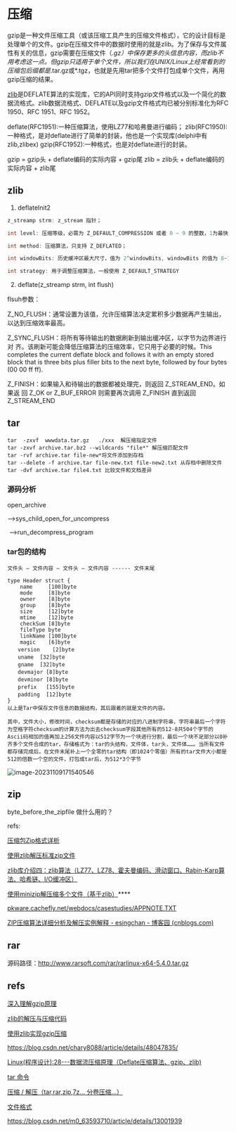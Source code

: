 # 压缩

gzip是一种文件压缩工具（或该压缩工具产生的压缩文件格式），它的设计目标是处理单个的文件。gzip在压缩文件中的数据时使用的就是zlib。为了保存与文件属性有关的信息，gzip需要在压缩文件（*.gz）中保存更多的头信息内容，而zlib不用考虑这一点。但gzip只适用于单个文件，所以我们在UNIX/Linux上经常看到的压缩包后缀都是*.tar.gz或*.tgz，也就是先用tar把多个文件打包成单个文件，再用gzip压缩的结果。

[zlib](https://baike.baidu.com/item/zlib?fromModule=lemma_inlink)是DEFLATE算法的实现库，它的API同时支持gzip文件格式以及一个简化的数据流格式。zlib数据流格式、DEFLATE以及gzip文件格式均已被分别标准化为RFC 1950、RFC 1951、RFC 1952。

deflate(RFC1951):一种压缩算法，使用LZ77和哈弗曼进行编码；
zlib(RFC1950):一种格式，是对deflate进行了简单的封装，他也是一个实现库(delphi中有zlib,zlibex)
gzip(RFC1952):一种格式，也是对deflate进行的封装。

gzip = gzip头 + deflate编码的实际内容 + gzip尾
zlib = zlib头 + deflate编码的实际内容 + zlib尾

## zlib

1. deflateInit2 

```cpp
z_streamp strm: z_stream 指针；

int level: 压缩等级，必需为 Z_DEFAULT_COMPRESSION 或者 0 ~ 9 的整数，1为最快，9为最大限度压缩，0为不压缩，数字越大越耗时；

int method: 压缩算法，只支持 Z_DEFLATED；

int windowBits: 历史缓冲区最大尺寸，值为 2^windowBits, windowBits 的值为 8~15 时，deflate() 方法生成 zlib 格式的数据，当 windowBits 为 31 时 deflate() 方法生成 gzip 格式。当取值为 -15 ~ -8 时，deflate() 生成纯 deflate 算法压缩数据（不包含 zlib 和 gzip 格式头和尾）， compress 函数里面使用的windowBits 是15， 所以这个函数是用于zlib压缩的函数。

int strategy: 用于调整压缩算法，一般使用 Z_DEFAULT_STRATEGY
```

2. deflate(z_streamp strm, int flush) 

flsuh参数：

Z_NO_FLUSH：通常设置为该值，允许压缩算法决定累积多少数据再产生输出，以达到压缩效率最高。

Z_SYNC_FLUSH：将所有等待输出的数据刷新到输出缓冲区，以字节为边界进行对 齐。该刷新可能会降低压缩算法的压缩效率，它只用于必要的时候。This completes the current deflate block and follows it with an empty stored block that is three bits plus filler bits to the next byte, followed by four bytes (00 00 ff ff).

Z_FINISH：如果输入和待输出的数据都被处理完，则返回 Z_STREAM_END。如果返 回 Z_OK or Z_BUF_ERROR 则需要再次调用 Z_FINISH 直到返回 Z_STREAM_END

## tar

```
tar  -zxvf  wwwdata.tar.gz   ./xxx  解压缩指定文件
tar -zxvf archive.tar.bz2 --wildcards "file*" 解压缩匹配文件
tar -rvf archive.tar file-new*将文件添加到存档
tar --delete -f archive.tar file-new.txt file-new2.txt 从存档中删除文件
tar -dvf archive.tar file4.txt 比较文件和文档差异
```

### 源码分析

open_archive

-->sys_child_open_for_uncompress

​	-->run_decompress_program

### tar包的结构

```
文件头 – 文件内容 – 文件头 – 文件内容 ------ 文件末尾

type Header struct {
	name     [100]byte
	mode     [8]byte
	owner    [8]byte
	group    [8]byte
	size     [12]byte
	mtime    [12]byte
	checkSum [8]byte
	fileType byte
	linkName [100]byte
	magic	 [6]byte
　　version	 [2]byte
　　uname	 [32]byte
　　gname	 [32]byte
　　devmajor [8]byte
　　devminor [8]byte
　　prefix   [155]byte
　　padding  [12]byte
}
以上是Tar中保存文件信息的数据结构，其后跟着的就是文件的内容。

其中，文件大小，修改时间，checksum都是存储的对应的八进制字符串，字符串最后一个字符为空格字符checksum的计算方法为出去checksum字段其他所有的512-8共504个字节的Ascii码相加的值再加上256文件内容以512字节为一个块进行分割，最后一个块不足部分以0补齐多个文件合成的tar，存储格式为：tar的头结构，文件体，tar头，文件体……。当所有文件都存储完成后，在文件末尾补上一个全零的tar结构（即1024个零值）所有的tar文件大小都是512的倍数一个空的文件，打包成tar后，为512*3个字节
```

 ![image-20231109171540546](C:\Users\86158\AppData\Roaming\Typora\typora-user-images\image-20231109171540546.png)

## zip

byte_before_the_zipfile 做什么用的？



refs:

[压缩包Zip格式详析](https://blog.csdn.net/qq_43278826/article/details/118436116)

[使用zlib解压标准zip文件](https://blog.csdn.net/wishfly/article/details/46408595)

[zlib库介绍四：zlib算法（LZ77、LZ78、霍夫曼编码、滑动窗口、Rabin-Karp算法、哈希链、I/O缓冲区）](https://blog.csdn.net/LuckyHanMo/article/details/124781819)

[使用minizip解压缩多个文件（基于zlib）](https://blog.csdn.net/whahu1989/article/details/80344373)****

[pkware.cachefly.net/webdocs/casestudies/APPNOTE.TXT](https://pkware.cachefly.net/webdocs/casestudies/APPNOTE.TXT)

[ZIP压缩算法详细分析及解压实例解释 - esingchan - 博客园 (cnblogs.com)](https://www.cnblogs.com/esingchan/p/3958962.html)

## rar

源码路径：http://www.rarsoft.com/rar/rarlinux-x64-5.4.0.tar.gz

## refs

[深入理解gzip原理](https://www.jianshu.com/p/4033028e5570)

[zlib的解压与压缩代码](https://blog.csdn.net/qq_46074683/article/details/107080803)

[使用zlib实现gzip压缩](https://blog.csdn.net/u014608280/article/details/115136125)

https://blog.csdn.net/chary8088/article/details/48047835/

[Linux(程序设计):28---数据流压缩原理（Deflate压缩算法、gzip、zlib)](https://blog.csdn.net/qq_41453285/article/details/106685915)

[tar 命令](https://blog.51cto.com/waleon/5525496)

[压缩 / 解压（tar,rar,zip,7z... 分卷压缩...）](https://blog.csdn.net/lovechris00/article/details/130701086)

[文件格式](https://www.fileformat.info/format/all.htm)

https://blog.csdn.net/m0_63593710/article/details/13001939
